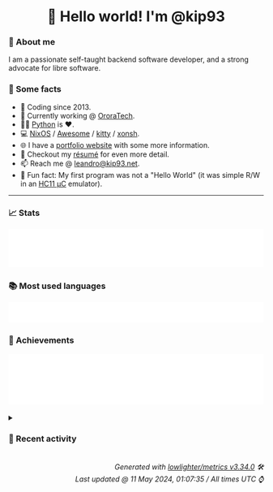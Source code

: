<!-- README template, populated using this action:
     https://github.com/kip93/kip93/blob/main/.github/workflows/readme.yml. -->

<h1 align="center">👋 Hello world! I'm @kip93</h1> <!-- LOGIN => username -->

### 👤 About me

I am a passionate self-taught backend software developer, and a strong advocate for libre software.


### 💬 Some facts

* 📅 Coding since 2013.
* 💼 Currently working @ [OroraTech](https://ororatech.com/).
* 👨‍💻 [Python](https://github.com/search?q=user%3Akip93&l=python) is ❤️. <!-- LOGIN => username -->
* 💻 [NixOS](https://github.com/NixOS/) /
     [Awesome](https://github.com/awesomeWM/) /
     [kitty](https://github.com/kovidgoyal/kitty/) /
     [xonsh](https://github.com/xonsh/).
* 🌐 I have a [portfolio website](https://kip93.net/) with some more information.
* 📝 Checkout my [résumé](https://kip93.net/resume/) for even more detail.
* 📫 Reach me @ [leandro@kip93.net](mailto:leandro@kip93.net).
* 🎲 Fun fact: My first program was not a "Hello World" (it was simple R/W in an [HC11 µC](https://en.wikipedia.org/wiki/68HC11) emulator).


-----------------------------------------------------------------------------------------------------------------------


### 📈 Stats

![](./stats.svg)


### 📚 Most used languages <!-- by percentage, in decreasing order -->

![](./languages.svg)


### 🏅 Achievements

![](./achievements.svg)


<details> <!-- Last activity -->
<!-- Almost verbatim copy of https://github.com/lowlighter/metrics/blob/latest/source/templates/markdown/partials/activity.ejs, but restructured to be foldable. -->
<summary><h3>📰 Recent activity</h3></summary>

* ➡️ Pushed 5 commits in [kip93/cp437-tools](https://github.com/kip93/cp437-tools) on branch `main`
  * [#5fe33c2](https://github.com/kip93/cp437-tools/commit/5fe33c2) Fix nix build
  * [#8a240d5](https://github.com/kip93/cp437-tools/commit/8a240d5) yaec (yet another exit code)
  * [#cb918a6](https://github.com/kip93/cp437-tools/commit/cb918a6) Clean up README
  * [#4b80005](https://github.com/kip93/cp437-tools/commit/4b80005) Update deps
  * [#b317e2f](https://github.com/kip93/cp437-tools/commit/b317e2f) Match rustdoc to man page
  * *On 10 May 2024, 17:53:40*
* ➡️ Pushed 1208 commits in [kip93/nixpkgs](https://github.com/kip93/nixpkgs) on branch `master`
  * [#adc0a6e](https://github.com/kip93/nixpkgs/commit/adc0a6e) python312Packages.bthome-ble: 3.8.1 -&gt; 3.9.0

Diff: https://github.com/Bluetooth-Devices/bthome-ble/compare/refs/tags/v3.8.1...v3.9.0

Changelog: https://github.com/bluetooth-devices/bthome-ble/blob/v3.9.0/CHANGELOG.md
  * [#cf03299](https://github.com/kip93/nixpkgs/commit/cf03299) python312Packages.cle: 9.2.101 -&gt; 9.2.102

Diff: https://github.com/angr/cle/compare/refs/tags/v9.2.101...v9.2.102
  * [#c7b91fa](https://github.com/kip93/nixpkgs/commit/c7b91fa) python312Packages.angr: 9.2.101 -&gt; 9.2.102

Diff: https://github.com/angr/angr/compare/refs/tags/v9.2.101...v9.2.102
  * [#6f02237](https://github.com/kip93/nixpkgs/commit/6f02237) python312Packages.claripy: 9.2.101 -&gt; 9.2.102

Diff: https://github.com/angr/claripy/compare/refs/tags/v9.2.101...v9.2.102
  * [#9bd0936](https://github.com/kip93/nixpkgs/commit/9bd0936) python312Packages.pyvex: 9.2.101 -&gt; 9.2.102
  * [#1009e46](https://github.com/kip93/nixpkgs/commit/1009e46) python312Packages.ailment: 9.2.101 -&gt; 9.2.102

Diff: https://github.com/angr/ailment/compare/refs/tags/v9.2.101...v9.2.102
  * [#34a9993](https://github.com/kip93/nixpkgs/commit/34a9993) python312Packages.archinfo: 9.2.101 -&gt; 9.2.102

Diff: https://github.com/angr/archinfo/compare/refs/tags/v9.2.101...v9.2.102
  * [#2156420](https://github.com/kip93/nixpkgs/commit/2156420) retool: 2.3.7 -&gt; 2.3.8
  * [#81a0bc0](https://github.com/kip93/nixpkgs/commit/81a0bc0) python312Packages.aiomisc-pytest: format with nixfmt
  * [#834e4ad](https://github.com/kip93/nixpkgs/commit/834e4ad) python312Packages.aiomisc-pytest: refactor
  * [#71be4cc](https://github.com/kip93/nixpkgs/commit/71be4cc) python312Packages.aiomisc-pytest: 1.1.2 -&gt; 1.2.1
  * [#525c07e](https://github.com/kip93/nixpkgs/commit/525c07e) cnspec: 11.2.0 -&gt; 11.3.0

Diff: https://github.com/mondoohq/cnspec/compare/refs/tags/v11.2.0...v11.3.0

Changelog: https://github.com/mondoohq/cnspec/releases/tag/v11.3.0
  * [#2f6997f](https://github.com/kip93/nixpkgs/commit/2f6997f) python-m2crypto: fix cross-compilation
  * [#3a3646d](https://github.com/kip93/nixpkgs/commit/3a3646d) python312Packages.llama-index-readers-file: 0.1.20 -&gt; 0.1.21
  * [#b53d93d](https://github.com/kip93/nixpkgs/commit/b53d93d) python311Packages.torchrl: 0.3.1 -&gt; 0.4.0

Diff: https://github.com/pytorch/rl/compare/refs/tags/v0.3.1...v0.4.0

Changelog: https://github.com/pytorch/rl/releases/tag/v0.4.0
  * [#a245bd2](https://github.com/kip93/nixpkgs/commit/a245bd2) signalbackup-tools: 20240504 -&gt; 20240506

Diff: https://github.com/bepaald/signalbackup-tools/compare/20240504...20240506
  * [#c7dfc2e](https://github.com/kip93/nixpkgs/commit/c7dfc2e) knowsmore: 0.1.37 -&gt; 0.1.38
  * [#960558f](https://github.com/kip93/nixpkgs/commit/960558f) instawow: 4.1.1 -&gt; 4.2.0
  * [#d083724](https://github.com/kip93/nixpkgs/commit/d083724) python311Packages.tensordict: 0.3.1 -&gt; 0.4.0

Diff: https://github.com/pytorch/tensordict/compare/refs/tags/v0.3.1...v0.4.0

Changelog: https://github.com/pytorch/tensordict/releases/tag/v0.4.0
  * [#02b02c9](https://github.com/kip93/nixpkgs/commit/02b02c9) python312Packages.atsim-potentials: use pyproject = true, disable some tests for python312
  * *On 10 May 2024, 17:06:43*
* ➡️ Pushed 310 commits in [kip93/nixpkgs](https://github.com/kip93/nixpkgs) on branch `master`
  * [#98d8d1e](https://github.com/kip93/nixpkgs/commit/98d8d1e) glib: enable introspection on cross
  * [#7f28490](https://github.com/kip93/nixpkgs/commit/7f28490) go-errorlint: 1.4.5 -&gt; 1.5.1

Diff: https://github.com/polyfloyd/go-errorlint/compare/v1.4.5...v1.5.1

Changelog: https://github.com/polyfloyd/go-errorlint/blob/v1.5.1/CHANGELOG.md
  * [#8cb0b06](https://github.com/kip93/nixpkgs/commit/8cb0b06) slumber: 1.0.1 -&gt; 1.1.0
  * [#ca30363](https://github.com/kip93/nixpkgs/commit/ca30363) apostrophe: add aleksana as maintainers
  * [#95d941d](https://github.com/kip93/nixpkgs/commit/95d941d) apostrophe: 2.6.3 -&gt; 3.0
  * [#83ceecf](https://github.com/kip93/nixpkgs/commit/83ceecf) apostrophe: format with nixfmt-rfc-style
  * [#acc5042](https://github.com/kip93/nixpkgs/commit/acc5042) go-cover-treemap: init at 1.4.2
  * [#f73c701](https://github.com/kip93/nixpkgs/commit/f73c701) doublecmd: 1.1.13 -&gt; 1.1.14
  * [#10988d8](https://github.com/kip93/nixpkgs/commit/10988d8) apostrophe: move to pkgs/by-name
  * [#d88ebb8](https://github.com/kip93/nixpkgs/commit/d88ebb8) termsonic: init at 0-unstable-2024-02-02
  * [#3e72972](https://github.com/kip93/nixpkgs/commit/3e72972) lms: init at 3.51.1
  * [#d2ca701](https://github.com/kip93/nixpkgs/commit/d2ca701) psitransfer: 2.1.2 -&gt; 2.2.0
  * [#bd19851](https://github.com/kip93/nixpkgs/commit/bd19851) passt: 2024_04_05.954589b -&gt; 2024_04_26.d03c4e2
  * [#9c2f773](https://github.com/kip93/nixpkgs/commit/9c2f773) factorio: 1.1.104 -&gt; 1.1.107

https://wiki.factorio.com/Version_history/1.1.0#1.1.107
  * [#5bf1b86](https://github.com/kip93/nixpkgs/commit/5bf1b86) cargo-information: 0.4.2 -&gt; 0.6.0
  * [#b171ecf](https://github.com/kip93/nixpkgs/commit/b171ecf) committed: init at 1.0.20
  * [#4621ec1](https://github.com/kip93/nixpkgs/commit/4621ec1) maintainers: add pigeonf
  * [#9f9aa31](https://github.com/kip93/nixpkgs/commit/9f9aa31) gitnuro 1.1.1 -&gt; 1.3.1
  * [#fb1b6c9](https://github.com/kip93/nixpkgs/commit/fb1b6c9) catch2_3: fix build on riscv and armv7l

Co-authored-by: misuzu &lt;neironyan@gmail.com&gt;
  * [#03b68f1](https://github.com/kip93/nixpkgs/commit/03b68f1) nixos-rebuild: Fetch Flake&#39;s default configurationName (Hostname) from targetHost
  * *On 7 May 2024, 20:29:16*
* ➡️ Pushed 10000 commits in [kip93/nixpkgs](https://github.com/kip93/nixpkgs) on branch `chore/ansilove`
  * [#73cb87f](https://github.com/kip93/nixpkgs/commit/73cb87f) Merge pull request #304479 from r-ryantm/auto-update/python311Packages.pytorch-lightning

python311Packages.pytorch-lightning: 2.2.1 -&gt; 2.2.3
  * [#b63c3d4](https://github.com/kip93/nixpkgs/commit/b63c3d4) Merge pull request #309019 from teatwig/cve-bin-tool

cve-util-bin: restructure build inputs
  * [#8d4fe28](https://github.com/kip93/nixpkgs/commit/8d4fe28) Merge pull request #303777 from r-ryantm/auto-update/python311Packages.starlette-wtf

python311Packages.starlette-wtf: 0.4.3 -&gt; 0.4.5
  * [#9387fd2](https://github.com/kip93/nixpkgs/commit/9387fd2) Merge pull request #302882 from r-ryantm/auto-update/python311Packages.stripe

python311Packages.stripe: 9.4.0 -&gt; 9.5.0
  * [#faa2ea4](https://github.com/kip93/nixpkgs/commit/faa2ea4) novops: 0.13.0 -&gt; 0.14.0
  * [#80ee25a](https://github.com/kip93/nixpkgs/commit/80ee25a) Merge pull request #309048 from nvmd/kodi/pvr-iptvsimple-21_8_4

kodiPackages.pvr-iptvsimple: 20.13.0 -&gt; 21.8.4
  * [#e2b0bb3](https://github.com/kip93/nixpkgs/commit/e2b0bb3) Merge pull request #305587 from r-ryantm/auto-update/python311Packages.glean-parser

python311Packages.glean-parser: 13.0.1 -&gt; 14.1.0
  * [#80d505f](https://github.com/kip93/nixpkgs/commit/80d505f) ostree.tests.musl: init

Would have caught the build regression introduced by
1a56b3515b84 (&#34;ostree: version bump and removing old patches&#34;) and
fixed by 966f79bea66d (&#34;pkgsMusl.ostree: fix build&#34;).
  * [#5d2b3ec](https://github.com/kip93/nixpkgs/commit/5d2b3ec) Merge pull request #309038 from r-ryantm/auto-update/flood

flood: 4.8.0 -&gt; 4.8.2
  * [#c6c9a12](https://github.com/kip93/nixpkgs/commit/c6c9a12) Merge pull request #305697 from r-ryantm/auto-update/python311Packages.chart-studio

python311Packages.chart-studio: 5.20.0 -&gt; 5.22.0
  * [#fd97212](https://github.com/kip93/nixpkgs/commit/fd97212) Merge pull request #309051 from qubitnano/pr/popcorntime

popcorntime: 0.5.0 -&gt; 0.5.1, add libGL
  * [#9ced86b](https://github.com/kip93/nixpkgs/commit/9ced86b) Merge pull request #305471 from r-ryantm/auto-update/python311Packages.django-ipware

python311Packages.django-ipware: 6.0.5 -&gt; 7.0.1
  * [#ec713c5](https://github.com/kip93/nixpkgs/commit/ec713c5) Merge pull request #304739 from r-ryantm/auto-update/python311Packages.monty

python311Packages.monty: 2024.3.31 -&gt; 2024.4.17
  * [#d5a5056](https://github.com/kip93/nixpkgs/commit/d5a5056) Merge pull request #305604 from r-ryantm/auto-update/python311Packages.python-telegram-bot

python311Packages.python-telegram-bot: 21.1 -&gt; 21.1.1
  * [#3efc32f](https://github.com/kip93/nixpkgs/commit/3efc32f) Merge pull request #306511 from r-ryantm/auto-update/python311Packages.python-hosts

python311Packages.python-hosts: 1.0.5 -&gt; 1.0.6
  * [#5b6c1d2](https://github.com/kip93/nixpkgs/commit/5b6c1d2) Merge pull request #309057 from r-ryantm/auto-update/files-cli

files-cli: 2.13.14 -&gt; 2.13.27
  * [#0338c9a](https://github.com/kip93/nixpkgs/commit/0338c9a) Merge pull request #307625 from r-ryantm/auto-update/openfortivpn

openfortivpn: 1.21.0 -&gt; 1.22.0
  * [#c8cac6c](https://github.com/kip93/nixpkgs/commit/c8cac6c) Merge pull request #307627 from r-ryantm/auto-update/fabric-installer

fabric-installer: 1.0.0 -&gt; 1.0.1
  * [#b413c92](https://github.com/kip93/nixpkgs/commit/b413c92) fastfetch: set paths for pci.ids amdgpu.ids
  * [#9010eb2](https://github.com/kip93/nixpkgs/commit/9010eb2) Merge pull request #307726 from kashw2/ironbar

ironbar: 0.14.1 -&gt; 0.15.0; added feature checks
  * *On 7 May 2024, 20:27:30*
</details>


<h6 align="right"><em>
    Generated with <a href="https://github.com/lowlighter/metrics/tree/latest/">lowlighter/metrics v3.34.0</a> 🛠️<br> <!-- VERSION => MAJOR.minor.patch -->
    Last updated @ 11 May 2024, 01:07:35 / All times UTC ⌚ <!-- meta.generated => DD/MM/YYYY, hh:mm -->
</em></h6>
